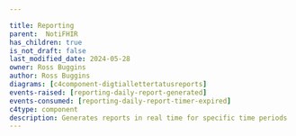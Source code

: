 ```yaml
---

title: Reporting
parent:  NotiFHIR
has_children: true
is_not_draft: false
last_modified_date: 2024-05-28
owner: Ross Buggins
author: Ross Buggins
diagrams: [c4component-digtiallettertatusreports]
events-raised: [reporting-daily-report-generated]
events-consumed: [reporting-daily-report-timer-expired]
c4type: component
description: Generates reports in real time for specific time periods
---
```

